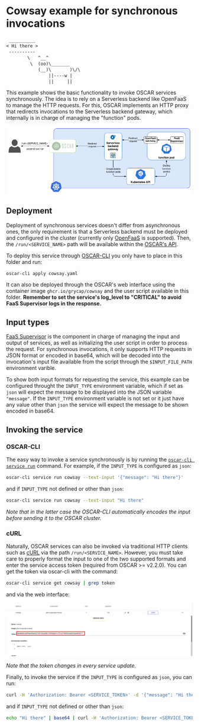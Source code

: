 # Cowsay example for synchronous invocations

```
 __________
< Hi there >
 ----------
        \   ^__^
         \  (oo)\_______
            (__)\       )\/\
                ||----w |
                ||     ||

```

This example shows the basic functionality to invoke OSCAR services
synchronously. The idea is to rely on a Serverless backend like OpenFaaS to
manage the HTTP requests. For this, OSCAR implements an HTTP proxy that
redirects invocations to the Serverless backend gateway, which internally is
in charge of managing the "function" pods.

![oscar-sync.png](../../docs/images/oscar-sync.png)

## Deployment

Deployment of synchronous services doesn't differ from asynchronous ones, the
only requirement is that a Serverless backend must be deployed and configured
in the cluster (currently only [OpenFaaS](https://github.com/openfaas/faas) is
supported). Then, the `/run/<SERVICE_NAME>` path will be available within the
[OSCAR's API](https://grycap.github.io/oscar/api/).

To deploy this service through
[OSCAR-CLI](https://github.com/grycap/oscar-cli) you only have to place in
this folder and run:

```sh
oscar-cli apply cowsay.yaml
```

It can also be deployed through the OSCAR's web interface using the container
image `ghcr.io/grycap/cowsay` and the user script available in this folder.
**Remember to set the service's log_level to "CRITICAL" to avoid FaaS Supervisor logs in the response.**

## Input types

[FaaS Supervisor](https://github.com/grycap/faas-supervisor) is the component
in charge of managing the input and output of services, as well as
initializing the user script in order to process the request. For synchronous
invocations, it only supports HTTP requests in JSON format or encoded in
base64, which will be decoded into the invocation's input file available from
the script through the `$INPUT_FILE_PATH` environment varible.

To show both input formats for requesting the service, this example can be
configured throught the `INPUT_TYPE` environment variable, which if set as
`json` will expect the message to be displayed into the JSON variable
`"message"`. If the `INPUT_TYPE` environment variable is not set or it just
have any value other than `json` the service will expect the message to be
shown encoded in base64.

## Invoking the service

### OSCAR-CLI

The easy way to invoke a service synchronously is by running the
[`oscar-cli service run`](https://github.com/grycap/oscar-cli#run) command.
For example, if the `INPUT_TYPE` is configured as `json`:

```sh
oscar-cli service run cowsay --text-input '{"message": "Hi there"}'
```

and if `INPUT_TYPE` not defined or other than `json`:

```sh
oscar-cli service run cowsay --text-input "Hi there"
```

*Note that in the latter case the OSCAR-CLI automatically encodes the input before sending it to the OSCAR cluster.*

### cURL

Naturally, OSCAR services can also be invoked via traditional HTTP clients
such as [cURL](https://curl.se/) via the path `/run/<SERVICE_NAME>`. However,
you must take care to properly format the input to one of the two supported
formats and enter the service access token (required from OSCAR >= v2.2.0).
You can get the token via oscar-cli with the command:

```sh
oscar-cli service get cowsay | grep token
```

and via the web interface:

![oscar-ui-service-token.png](../../docs/images/usage/oscar-ui-service-token.png)

*Note that the token changes in every service update.*

Finally, to invoke the service if the `INPUT_TYPE` is configured as `json`,
you can run:

```sh
curl -H 'Authorization: Bearer <SERVICE_TOKEN>' -d '{"message": "Hi there"}' https://<CLUSTER_ENDPOINT>/run/cowsay
```

and if `INPUT_TYPE` not defined or other than `json`:

```sh
echo "Hi there" | base64 | curl -H 'Authorization: Bearer <SERVICE_TOKEN>' -d @- https://<CLUSTER_ENDPOINT>/run/cowsay
```
